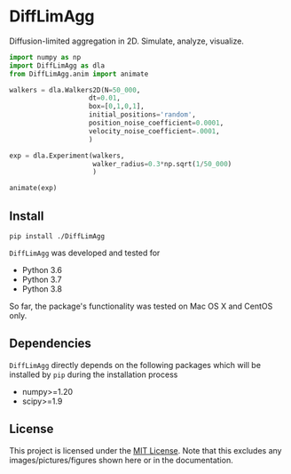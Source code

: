 # DiffLimAgg

Diffusion-limited aggregation in 2D. Simulate, analyze, visualize.

```python
import numpy as np
import DiffLimAgg as dla
from DiffLimAgg.anim import animate

walkers = dla.Walkers2D(N=50_000,
                    dt=0.01,
                    box=[0,1,0,1],
                    initial_positions='random',
                    position_noise_coefficient=0.0001,
                    velocity_noise_coefficient=.0001,
                    )

exp = dla.Experiment(walkers,
                     walker_radius=0.3*np.sqrt(1/50_000)
                     )

animate(exp)
```

## Install

    pip install ./DiffLimAgg

`DiffLimAgg` was developed and tested for 

* Python 3.6
* Python 3.7
* Python 3.8

So far, the package's functionality was tested on Mac OS X and CentOS only.

## Dependencies

`DiffLimAgg` directly depends on the following packages which will be installed by `pip` during the installation process

* numpy>=1.20
* scipy>=1.9

## License

This project is licensed under the [MIT License](https://github.com/benmaier/DiffLimAgg/blob/main/LICENSE).
Note that this excludes any images/pictures/figures shown here or in the documentation.

